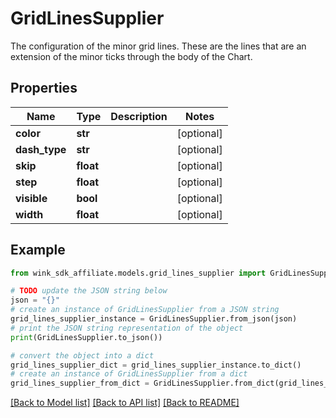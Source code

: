 # GridLinesSupplier

The configuration of the minor grid lines. These are the lines that are an extension of the minor ticks through the body of the Chart.

## Properties

Name | Type | Description | Notes
------------ | ------------- | ------------- | -------------
**color** | **str** |  | [optional] 
**dash_type** | **str** |  | [optional] 
**skip** | **float** |  | [optional] 
**step** | **float** |  | [optional] 
**visible** | **bool** |  | [optional] 
**width** | **float** |  | [optional] 

## Example

```python
from wink_sdk_affiliate.models.grid_lines_supplier import GridLinesSupplier

# TODO update the JSON string below
json = "{}"
# create an instance of GridLinesSupplier from a JSON string
grid_lines_supplier_instance = GridLinesSupplier.from_json(json)
# print the JSON string representation of the object
print(GridLinesSupplier.to_json())

# convert the object into a dict
grid_lines_supplier_dict = grid_lines_supplier_instance.to_dict()
# create an instance of GridLinesSupplier from a dict
grid_lines_supplier_from_dict = GridLinesSupplier.from_dict(grid_lines_supplier_dict)
```
[[Back to Model list]](../README.md#documentation-for-models) [[Back to API list]](../README.md#documentation-for-api-endpoints) [[Back to README]](../README.md)


